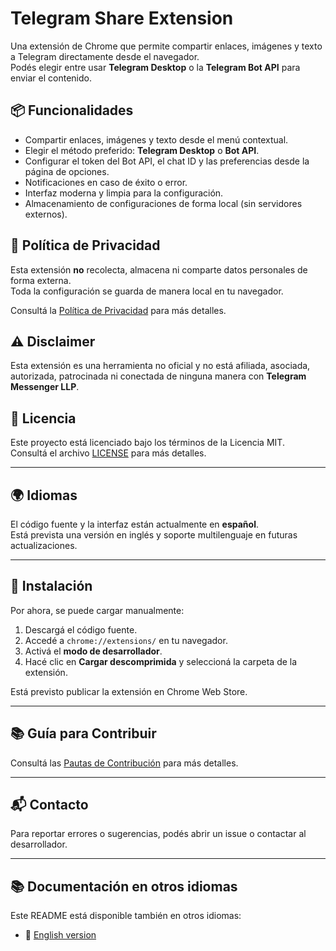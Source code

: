 # Telegram Share Extension

Una extensión de Chrome que permite compartir enlaces, imágenes y texto a Telegram directamente desde el navegador.  
Podés elegir entre usar **Telegram Desktop** o la **Telegram Bot API** para enviar el contenido.

## 📦 Funcionalidades

- Compartir enlaces, imágenes y texto desde el menú contextual.
- Elegir el método preferido: **Telegram Desktop** o **Bot API**.
- Configurar el token del Bot API, el chat ID y las preferencias desde la página de opciones.
- Notificaciones en caso de éxito o error.
- Interfaz moderna y limpia para la configuración.
- Almacenamiento de configuraciones de forma local (sin servidores externos).

## 📑 Política de Privacidad

Esta extensión **no** recolecta, almacena ni comparte datos personales de forma externa.  
Toda la configuración se guarda de manera local en tu navegador.

Consultá la [Política de Privacidad](privacy_policy.md) para más detalles.

## ⚠️ Disclaimer

Esta extensión es una herramienta no oficial y no está afiliada, asociada, autorizada, patrocinada ni conectada de ninguna manera con **Telegram Messenger LLP**.

## 📄 Licencia

Este proyecto está licenciado bajo los términos de la Licencia MIT.  
Consultá el archivo [LICENSE](LICENSE) para más detalles.

---

## 🌍 Idiomas

El código fuente y la interfaz están actualmente en **español**.  
Está prevista una versión en inglés y soporte multilenguaje en futuras actualizaciones.

---

## 🚀 Instalación

Por ahora, se puede cargar manualmente:

1. Descargá el código fuente.
2. Accedé a `chrome://extensions/` en tu navegador.
3. Activá el **modo de desarrollador**.
4. Hacé clic en **Cargar descomprimida** y seleccioná la carpeta de la extensión.

Está previsto publicar la extensión en Chrome Web Store.

---

## 📚 Guía para Contribuir

Consultá las [Pautas de Contribución](CONTRIBUTING.es.md) para más detalles.

---

## 📬 Contacto

Para reportar errores o sugerencias, podés abrir un issue o contactar al desarrollador.

---

## 📚 Documentación en otros idiomas

Este README está disponible también en otros idiomas:

- 📖 [English version](README.md)
